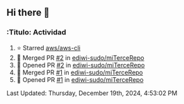 ## Hi there 👋

<!--
**ediwi-sudo/ediwi-sudo** is a ✨ _special_ ✨ repository because its `README.md` (this file) appears on your GitHub profile.

Here are some ideas to get you started:

- 🔭 I’m currently working on ...
- 🌱 I’m currently learning ...
- 👯 I’m looking to collaborate on ...
- 🤔 I’m looking for help with ...
- 💬 Ask me about ...
- 📫 How to reach me: ...
- 😄 Pronouns: ...
- ⚡ Fun fact: ...
-->


### :Titulo: Actividad
<!--RECENT_ACTIVITY:start-->
1. ⭐ Starred [aws/aws-cli](https://github.com/aws/aws-cli)
2. 🎉 Merged PR [#2](https://github.com/ediwi-sudo/miTerceRepo/pull/2) in [ediwi-sudo/miTerceRepo](https://github.com/ediwi-sudo/miTerceRepo)
3. 💪 Opened PR [#2](https://github.com/ediwi-sudo/miTerceRepo/pull/2) in [ediwi-sudo/miTerceRepo](https://github.com/ediwi-sudo/miTerceRepo)
4. 🎉 Merged PR [#1](https://github.com/ediwi-sudo/miTerceRepo/pull/1) in [ediwi-sudo/miTerceRepo](https://github.com/ediwi-sudo/miTerceRepo)
5. 💪 Opened PR [#1](https://github.com/ediwi-sudo/miTerceRepo/pull/1) in [ediwi-sudo/miTerceRepo](https://github.com/ediwi-sudo/miTerceRepo)
<!--RECENT_ACTIVITY:end-->
<!--RECENT_ACTIVITY:last_update-->
Last Updated: Thursday, December 19th, 2024, 4:53:02 PM
<!--RECENT_ACTIVITY:last_update_end-->